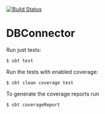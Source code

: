 [![Build Status](https://travis-ci.com/flygare/QvantelDBConnector.svg?token=B6YLB31LLNNKsSzKXpCe&branch=master)](https://travis-ci.com/flygare/QvantelDBConnector)

# DBConnector 

Run just tests:
```
$ sbt test
```

Run the tests with enabled coverage:
```
$ sbt clean coverage test
```

To generate the coverage reports run
```
$ sbt coverageReport
```
